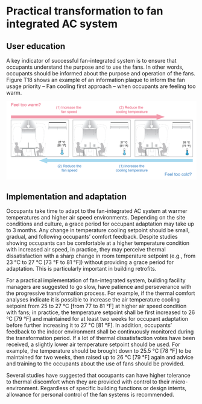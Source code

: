 # Practical transformation to fan integrated AC system

## User education <a href="#_toc336745370" id="_toc336745370"></a>

A key indicator of successful fan-integrated system is to ensure that occupants understand the purpose and to use the fans. In other words, occupants should be informed about the purpose and operation of the fans. Figure T18 shows an example of an information plaque to inform the fan usage priority – Fan cooling first approach – when occupants are feeling too warm.

![Figure T18. Fan cooling first approach – example plaque for occupant interface and control recommendations.](<../.gitbook/assets/0 (17).png>)

## Implementation and adaptation <a href="#_toc1778465232" id="_toc1778465232"></a>

Occupants take time to adapt to the fan-integrated AC system at warmer temperatures and higher air speed environments. Depending on the site conditions and culture, a grace period for occupant adaptation may take up to 3 months. Any change in temperature cooling setpoint should be small, gradual, and following occupants’ comfort feedback. Despite studies showing occupants can be comfortable at a higher temperature condition with increased air speed, in practice, they may perceive thermal dissatisfaction with a sharp change in room temperature setpoint (e.g., from 23 °C to 27 °C \[73 °F to 81 °F]) without providing a grace period for adaptation. This is particularly important in building retrofits.

For a practical implementation of fan-integrated system, building facility managers are suggested to go slow, have patience and perseverance with the progressive transformation process. For example, if the thermal comfort analyses indicate it is possible to increase the air temperature cooling setpoint from 25 to 27 °C \[from 77 to 81 °F] at higher air speed condition with fans; in practice, the temperature setpoint shall be first increased to 26 °C \[79 °F] and maintained for at least two weeks for occupant adaptation before further increasing it to 27 °C \[81 °F]. In addition, occupants’ feedback to the indoor environment shall be continuously monitored during the transformation period. If a lot of thermal dissatisfaction votes have been received, a slightly lower air temperature setpoint should be used. For example, the temperature should be brought down to 25.5 °C \[78 °F] to be maintained for two weeks, then raised up to 26 °C \[79 °F] again and advice and training to the occupants about the use of fans should be provided.

Several studies have suggested that occupants can have higher tolerance to thermal discomfort when they are provided with control to their micro-environment. Regardless of specific building functions or design intents, allowance for personal control of the fan systems is recommended.
